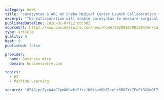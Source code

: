 ```yaml
---
category: news
title: "caresyntax & ARC at Sheba Medical Center Launch Collaboration to Predict Surgical Outcomes Using AI and Machine Learning"
excerpt: "The collaboration will enable caresyntax to measure surgical data across more than 300 variables in oncological procedures using artificial intelligence and machine learning to develop algorithms that will predict surgical outcomes and enable a higher quality of care for both patients and surgeons. The ARC (Accelerate, Redesign, Collaborate ..."
publishedDateTime: 2020-01-07T12:00:00Z
sourceUrl: https://www.businesswire.com/news/home/20200107005204/en/caresyntax-ARC-Sheba-Medical-Center-Launch-Collaboration
type: article
quality: 9
heat: 9
published: false

provider:
  name: Business Wire
  domain: businesswire.com

topics:
  - AI
  - Machine Learning

secured: "0Z4GjpcZyxA4xC7pm8WbvKiFfcc1hBiszdDhZlroh+SMU7Yi7EwFr3XXmQI7fl4gZgAG556Wl6Cs3EA7WIA8jDNU9yyoCHIfgrGTmCy6OfdVnwsDzCG8zUv3TfIvPPtrmXQRHBSSJgwmXvKxmoYKlglJnUs90Qe0zE9EtWdRKusJKy6p1Ni9hwF725ugHMM6cb4eS3ZniULCOFwSzihbvBKBNx9Uxx9diJnuA28nnyLVLpp5XFLIfJhvDCg81bC7XRMJv9X+YFs4aNJVuRcldg==;XL09ISO2tBdA8abxBVCFSw=="
---
```


